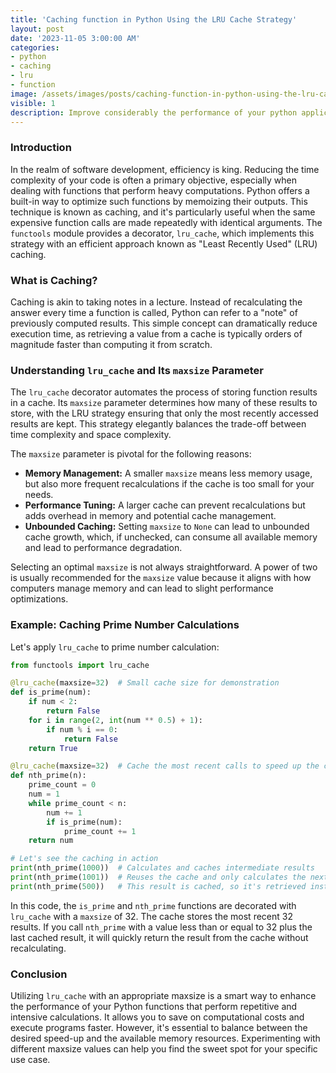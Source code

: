 ```yaml
---
title: 'Caching function in Python Using the LRU Cache Strategy'
layout: post
date: '2023-11-05 3:00:00 AM'
categories:
- python
- caching
- lru
- function
image: /assets/images/posts/caching-function-in-python-using-the-lru-cache-strategy.png
visible: 1
description: Improve considerably the performance of your python applications with the lru_cache decorator
---
```


### Introduction

In the realm of software development, efficiency is king. Reducing the time complexity of your code is often a primary objective, especially when dealing with functions that perform heavy computations. Python offers a built-in way to optimize such functions by memoizing their outputs. This technique is known as caching, and it's particularly useful when the same expensive function calls are made repeatedly with identical arguments. The `functools` module provides a decorator, `lru_cache`, which implements this strategy with an efficient approach known as "Least Recently Used" (LRU) caching.

### What is Caching?

Caching is akin to taking notes in a lecture. Instead of recalculating the answer every time a function is called, Python can refer to a "note" of previously computed results. This simple concept can dramatically reduce execution time, as retrieving a value from a cache is typically orders of magnitude faster than computing it from scratch.

### Understanding `lru_cache` and Its `maxsize` Parameter

The `lru_cache` decorator automates the process of storing function results in a cache. Its `maxsize` parameter determines how many of these results to store, with the LRU strategy ensuring that only the most recently accessed results are kept. This strategy elegantly balances the trade-off between time complexity and space complexity.

The `maxsize` parameter is pivotal for the following reasons:

- **Memory Management:** A smaller `maxsize` means less memory usage, but also more frequent recalculations if the cache is too small for your needs.
- **Performance Tuning:** A larger cache can prevent recalculations but adds overhead in memory and potential cache management.
- **Unbounded Caching:** Setting `maxsize` to `None` can lead to unbounded cache growth, which, if unchecked, can consume all available memory and lead to performance degradation.

Selecting an optimal `maxsize` is not always straightforward. A power of two is usually recommended for the `maxsize` value because it aligns with how computers manage memory and can lead to slight performance optimizations.

### Example: Caching Prime Number Calculations

Let's apply `lru_cache` to prime number calculation:

```python
from functools import lru_cache

@lru_cache(maxsize=32)  # Small cache size for demonstration
def is_prime(num):
    if num < 2:
        return False
    for i in range(2, int(num ** 0.5) + 1):
        if num % i == 0:
            return False
    return True

@lru_cache(maxsize=32)  # Cache the most recent calls to speed up the calculation
def nth_prime(n):
    prime_count = 0
    num = 1
    while prime_count < n:
        num += 1
        if is_prime(num):
            prime_count += 1
    return num

# Let's see the caching in action
print(nth_prime(1000))  # Calculates and caches intermediate results
print(nth_prime(1001))  # Reuses the cache and only calculates the next prime
print(nth_prime(500))   # This result is cached, so it's retrieved instantly
```

In this code, the `is_prime` and `nth_prime` functions are decorated with `lru_cache` with a `maxsize` of 32. The cache stores the most recent 32 results. If you call `nth_prime` with a value less than or equal to 32 plus the last cached result, it will quickly return the result from the cache without recalculating.

### Conclusion

Utilizing `lru_cache` with an appropriate maxsize is a smart way to enhance the performance of your Python functions that perform repetitive and intensive calculations. It allows you to save on computational costs and execute programs faster. However, it's essential to balance between the desired speed-up and the available memory resources. Experimenting with different maxsize values can help you find the sweet spot for your specific use case.
